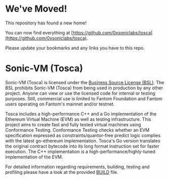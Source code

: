# We've Moved!

This repository has found a new home! 

You can now find everything at [https://github.com/0xsoniclabs/tosca](https://github.com/0xsoniclabs/tosca). 

Please update your bookmarks and any links you have to this repo.

# Sonic-VM (Tosca)

Sonic-VM (Tosca) is licensed under the [Business Source License (BSL)](LICENSE). The BSL prohibits Sonic-VM (Tosca) from being used in production by any other project. Anyone can view or use the licensed code for internal or testing purposes. Still, commercial use is limited to Fantom Foundation and Fantom users operating on Fantom's mainnet and/or testnet.

Tosca includes a high-performance C++ and a Go implementation of the Ethereum Virtual Machine (EVM) as well as testing infrastructure. This project aims to create fast and fully tested virtual machines using Conformance Testing. Conformance Testing checks whether an EVM specification expressed as constraints/quantor-free predict logic complies with the latest go-ethereum implementation. Tosca's Go version translates the original contract bytecode into its long format instruction set for faster execution. The C++ implementation is a high-performance/highly-tuned implementation of the EVM.

For detailed information regarding requirements, building, testing and profiling please have a look at the provided [BUILD](BUILD.md) file. 
